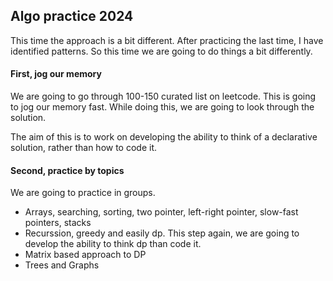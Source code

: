 ## Algo practice 2024

This time the approach is a bit different. After practicing the last time, I have identified patterns.
So this time we are going to do things a bit differently.


#### First, jog our memory

We are going to go through 100-150 curated list on leetcode. This is going to jog our memory fast.
While doing this, we are going to look through the solution.

The aim of this is to work on developing the ability to think of a declarative solution, rather than
how to code it.


#### Second, practice by topics

We are going to practice in groups.

- Arrays, searching, sorting, two pointer, left-right pointer, slow-fast pointers, stacks
- Recurssion, greedy and easily dp. This step again, we are going to develop the ability to think dp than code it.
- Matrix based approach to DP
- Trees and Graphs
